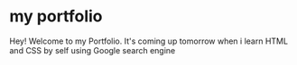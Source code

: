 # my portfolio

Hey! Welcome to my Portfolio. It's coming up tomorrow when i learn HTML and CSS by self using Google search engine